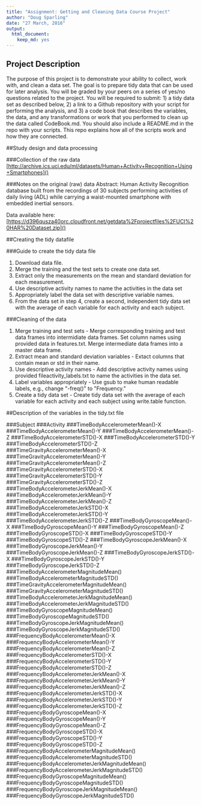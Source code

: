 ```yaml
---
title: "Assignment: Getting and Cleaning Data Course Project"
author: "Doug Sparling"
date: "27 March, 2016"
output:
  html_document:
    keep_md: yes
---
```


## Project Description
The purpose of this project is to demonstrate your ability to collect, work with, and clean a data set. The goal is to prepare tidy data that can be used for later analysis. You will be graded by your peers on a series of yes/no questions related to the project. You will be required to submit: 1) a tidy data set as described below, 2) a link to a Github repository with your script for performing the analysis, and 3) a code book that describes the variables, the data, and any transformations or work that you performed to clean up the data called CodeBook.md. You should also include a README.md in the repo with your scripts. This repo explains how all of the scripts work and how they are connected.

##Study design and data processing

###Collection of the raw data
[http://archive.ics.uci.edu/ml/datasets/Human+Activity+Recognition+Using+Smartphones]()

###Notes on the original (raw) data 
Abstract: Human Activity Recognition database built from the recordings of 30 subjects performing activities of daily living (ADL) while carrying a waist-mounted smartphone with embedded inertial sensors.
	
Data available here: [https://d396qusza40orc.cloudfront.net/getdata%2Fprojectfiles%2FUCI%20HAR%20Dataset.zip]()

##Creating the tidy datafile

###Guide to create the tidy data file

1. Download data file.
2. Merge the training and the test sets to create one data set.
3. Extract only the measurements on the mean and standard deviation for each measurement.
4. Use descriptive activity names to name the activities in the data set
5. Appropriately label the data set with descriptive variable names.
6. From the data set in step 4, create a second, independent tidy data set with the average of each variable for each activity and each subject.

###Cleaning of the data
1. Merge training and test sets - Merge corresponding training and test data frames into intermidiate data frames. Set column names using provided data in features.txt. Merge intermediate data frames into a master data frame.
2. Extract mean and standard deviation variables - Extact columns that contain mean or std in their name.
3. Use descriptive activity names - Add descriptive activity names using provided fileactivity_labels.txt to name the activities in the data set.
4. Label variables appropriately - Use gsub to make human readable labels, e.g., change "-freq()" to "Frequency."
5. Create a tidy data set - Create tidy data set with the average of each variable for each activity and each subject using write.table function.

##Description of the variables in the tidy.txt file

###Subject
###Activity
###TimeBodyAccelerometerMean()-X
###TimeBodyAccelerometerMean()-Y
###TimeBodyAccelerometerMean()-Z 
###TimeBodyAccelerometerSTD()-X 
###TimeBodyAccelerometerSTD()-Y 
###TimeBodyAccelerometerSTD()-Z 
###TimeGravityAccelerometerMean()-X 
###TimeGravityAccelerometerMean()-Y 
###TimeGravityAccelerometerMean()-Z 
###TimeGravityAccelerometerSTD()-X 
###TimeGravityAccelerometerSTD()-Y 
###TimeGravityAccelerometerSTD()-Z 
###TimeBodyAccelerometerJerkMean()-X 
###TimeBodyAccelerometerJerkMean()-Y 
###TimeBodyAccelerometerJerkMean()-Z 
###TimeBodyAccelerometerJerkSTD()-X 
###TimeBodyAccelerometerJerkSTD()-Y 
###TimeBodyAccelerometerJerkSTD()-Z 
###TimeBodyGyroscopeMean()-X 
###TimeBodyGyroscopeMean()-Y 
###TimeBodyGyroscopeMean()-Z 
###TimeBodyGyroscopeSTD()-X 
###TimeBodyGyroscopeSTD()-Y 
###TimeBodyGyroscopeSTD()-Z 
###TimeBodyGyroscopeJerkMean()-X 
###TimeBodyGyroscopeJerkMean()-Y 
###TimeBodyGyroscopeJerkMean()-Z
###TimeBodyGyroscopeJerkSTD()-X 
###TimeBodyGyroscopeJerkSTD()-Y 
###TimeBodyGyroscopeJerkSTD()-Z 
###TimeBodyAccelerometerMagnitudeMean() 
###TimeBodyAccelerometerMagnitudeSTD() 
###TimeGravityAccelerometerMagnitudeMean() 
###TimeGravityAccelerometerMagnitudeSTD() 
###TimeBodyAccelerometerJerkMagnitudeMean() 
###TimeBodyAccelerometerJerkMagnitudeSTD() 
###TimeBodyGyroscopeMagnitudeMean() 
###TimeBodyGyroscopeMagnitudeSTD() 
###TimeBodyGyroscopeJerkMagnitudeMean() 
###TimeBodyGyroscopeJerkMagnitudeSTD() 
###FrequencyBodyAccelerometerMean()-X 
###FrequencyBodyAccelerometerMean()-Y 
###FrequencyBodyAccelerometerMean()-Z 
###FrequencyBodyAccelerometerSTD()-X 
###FrequencyBodyAccelerometerSTD()-Y 
###FrequencyBodyAccelerometerSTD()-Z 
###FrequencyBodyAccelerometerJerkMean()-X 
###FrequencyBodyAccelerometerJerkMean()-Y 
###FrequencyBodyAccelerometerJerkMean()-Z 
###FrequencyBodyAccelerometerJerkSTD()-X 
###FrequencyBodyAccelerometerJerkSTD()-Y 
###FrequencyBodyAccelerometerJerkSTD()-Z 
###FrequencyBodyGyroscopeMean()-X 
###FrequencyBodyGyroscopeMean()-Y 
###FrequencyBodyGyroscopeMean()-Z 
###FrequencyBodyGyroscopeSTD()-X 
###FrequencyBodyGyroscopeSTD()-Y 
###FrequencyBodyGyroscopeSTD()-Z 
###FrequencyBodyAccelerometerMagnitudeMean() 
###FrequencyBodyAccelerometerMagnitudeSTD() 
###FrequencyBodyAccelerometerJerkMagnitudeMean() 
###FrequencyBodyAccelerometerJerkMagnitudeSTD() 
###FrequencyBodyGyroscopeMagnitudeMean() 
###FrequencyBodyGyroscopeMagnitudeSTD() 
###FrequencyBodyGyroscopeJerkMagnitudeMean() 
###FrequencyBodyGyroscopeJerkMagnitudeSTD()
